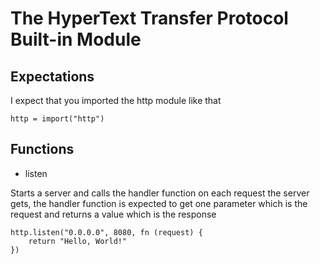 # The HyperText Transfer Protocol Built-in Module

## Expectations

I expect that you imported the http module like that

```
http = import("http")
```

## Functions

- listen

Starts a server and calls the handler function on each request the server gets, the handler function is expected to get one parameter which is the request and returns a value which is the response

```
http.listen("0.0.0.0", 8080, fn (request) {
    return "Hello, World!"
})
```
